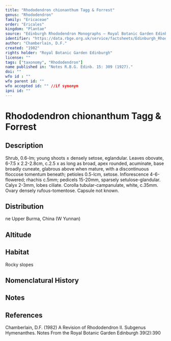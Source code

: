 ```yaml
---
title: "Rhododendron chionanthum Tagg & Forrest"
genus: "Rhododendron"
family: "Ericaceae"
order: "Ericales"
kingdom: "Plantae"
source: "Edinburgh Rhododendron Monographs – Royal Botanic Garden Edinburgh"
identifier: "https://data.rbge.org.uk/service/factsheets/Edinburgh_Rhododendron_Monographs.xhtml"
author: "Chamberlain, D.F."
created: "1982"
rights holder: "Royal Botanic Garden Edinburgh"
license: ""
tags: ["taxonomy", "Rhododendron"]
name published in: "Notes R.B.G. Edinb. 15: 309 (1927)."
doi: ""
wfo id : ""
wfo parent id: ""
wfo accepted id: "" //if synonym                      
ipni id: ""
---
```


                       

# Rhododendron chionanthum Tagg & Forrest

## Description
Shrub, 0.6-lm; young shoots ± densely setose, eglandular. Leaves obovate, 6-7.5 x 2.2-2.8cm, c.2.5 x as long as broad, apex rounded, acuminate, base broadly cuneate, glabrous above when mature, with a discontinuous floccose tomentum beneath; petioles 0.5-lcm, setose. Inflorescence 4-6-flowered; rhachis c.5mm; pedicels 15-20mm, sparsely setulose-glandular. Calyx 2-3mm, lobes ciliate. Corolla tubular-campanulate, white, c.35mm. Ovary densely rufous-tomentose. Capsule not known.

## Distribution
ne Upper Burma, China (W Yunnan)

## Altitude


## Habitat
Rocky slopes

## Nomenclatural History

                       
## Notes


## References

Chamberlain, D.F. (1982) A Revision of Rhododendron II. Subgenus Hymenanthes. Notes From the Royal Botanic Garden Edinburgh 39(2):390
